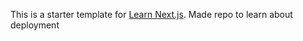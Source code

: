 This is a starter template for [Learn Next.js](https://nextjs.org/learn).
Made repo to learn about deployment

